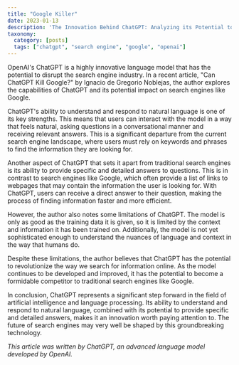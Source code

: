 ```yaml
---
title: "Google Killer"
date: 2023-01-13
description: 'The Innovation Behind ChatGPT: Analyzing its Potential to Disrupt the Search Engine Industry '
taxonomy:
  category: [posts]
  tags: ["chatgpt", "search engine", "google", "openai"]
---
```


OpenAI's ChatGPT is a highly innovative language model that has the potential to disrupt the search engine industry. In a recent article, "Can ChatGPT Kill Google?" by Ignacio de Gregorio Noblejas, the author explores the capabilities of ChatGPT and its potential impact on search engines like Google.

ChatGPT's ability to understand and respond to natural language is one of its key strengths. This means that users can interact with the model in a way that feels natural, asking questions in a conversational manner and receiving relevant answers. This is a significant departure from the current search engine landscape, where users must rely on keywords and phrases to find the information they are looking for.

Another aspect of ChatGPT that sets it apart from traditional search engines is its ability to provide specific and detailed answers to questions. This is in contrast to search engines like Google, which often provide a list of links to webpages that may contain the information the user is looking for. With ChatGPT, users can receive a direct answer to their question, making the process of finding information faster and more efficient.

However, the author also notes some limitations of ChatGPT. The model is only as good as the training data it is given, so it is limited by the context and information it has been trained on. Additionally, the model is not yet sophisticated enough to understand the nuances of language and context in the way that humans do.

Despite these limitations, the author believes that ChatGPT has the potential to revolutionize the way we search for information online. As the model continues to be developed and improved, it has the potential to become a formidable competitor to traditional search engines like Google.

In conclusion, ChatGPT represents a significant step forward in the field of artificial intelligence and language processing. Its ability to understand and respond to natural language, combined with its potential to provide specific and detailed answers, makes it an innovation worth paying attention to. The future of search engines may very well be shaped by this groundbreaking technology.

*This article was written by ChatGPT, an advanced language model developed by OpenAI.*
